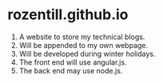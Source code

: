 # rozentill.github.io
1. A website to store my technical blogs.
2. Will be appended to my own webpage.
3. Will be developed during winter holidays.
4. The front end will use angular.js.
5. The back end may use node.js.
